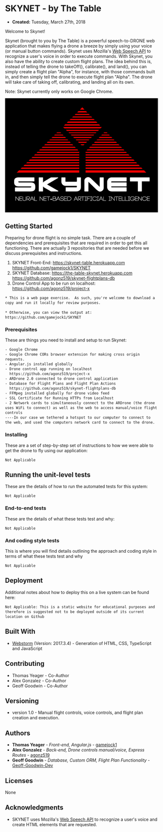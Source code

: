 # SKYNET - by The Table

* **Created:** Tuesday, March 27th, 2018

Welcome to Skynet!

Skynet (brought to you by The Table) is a powerful speech-to-DRONE web application that makes flying a drone a breeze by simply using your voice (or manual button commands). Skynet uses Mozilla's [Web Speech API](https://developer.mozilla.org/en-US/docs/Web/API/Web_Speech_API) to recognize a user's voice in order to execute commands. With Skynet, you also have the ability to create custom flight plans. The idea behind this is, instead of telling the drone to takeOff(), calibrate(), and land(), you can simply create a flight plan "Alpha", for instance, with those commands built in, and then simply tell the drone to execute flight plan "Alpha". The drone will take care of taking off, calibrating, and landing all on its own. 

Note: Skynet currently only works on Google Chrome.

![Skynet](Terminator-skynet.png)

## Getting Started

Preparing for drone flight is no simple task. There are a couple of dependencies and prerequisites that are required in order to get this all functioning. There are actually 3 repositories that are needed before we discuss prerequisites and instructions.

1. SKYNET Front-End: 
  https://skynet-table.herokuapp.com
  https://github.com/gamejock1/SKYNET
2. SKYNET Database: 
  https://the-table-skynet.herokuapp.com
  https://github.com/agonz519/skynet-flightplans-db
3. Drone Control App to be run on localhost:
  https://github.com/agonz519/project-x
  
```
* This is a web page exercise.  As such, you're welcome to download a copy and run it locally for review purposes.  

* Otherwise, you can view the output at: https://github.com/gamejock1/SKYNET
```

### Prerequisites

These are things you need to install and setup to run Skynet:

```
- Google Chrome
- Google Chrome CORs browser extension for making cross origin requests. 
- Angular.js installed globally
- Drone control app running on localhost
  https://github.com/agonz519/project-x
- ARDrone 2.0 connected to drone control application
- Database for Flight Plans and Flight Plan Actions
  https://github.com/agonz519/skynet-flightplans-db
- FFMpeg installed globally for drone video feed
- SSL Certificate for Running HTTPs from Localhost
- 2 Network cards to simultaneously connect to the ARDrone (the drone uses WiFi to connect) as well as the web to access manual/voice flight controls
----In our case we tethered a hotspot to our computer to connect to the web, and used the computers network card to connect to the drone. 

```

### Installing

These are a set of step-by-step set of instructions to how we were able to get the drone to fly using our application:

```
Not Applicable
```

## Running the unit-level tests

These are the details of how to run the automated tests for this system:

```
Not Applicable
```

### End-to-end tests

These are the details of what these tests test and why:

```
Not Applicable
```

### And coding style tests

This is where you will find details outlining the approach and coding style in terms of  what these tests test and why

```
Not Applicable
```

## Deployment

Additional notes about how to deploy this on a live system can be found here:

```
Not Applicable: This is a static website for educational purposes and therefore is suggested not to be deployed outside of its current location on Github
```

## Built With

* [Webstorm](https://www.jetbrains.com/webstorm/) (Version: 2017.3.4) - Generation of HTML, CSS, TypeScript and JavaScript

## Contributing

* Thomas Yeager - Co-Author
* Alex Gonzalez - Co-Author
* Geoff Goodwin - Co-Author

## Versioning

* version 1.0 - Manual flight controls, voice controls, and flight plan creation and execution.

## Authors

* **Thomas Yeager** - *Front-end, Angular.js* - [gamejock1](https://github.com/gamejock1)
* **Alex Gonzalez** - *Back-end, Drone controls manual/voice, Express Routes* - [agonz519](https://github.com/agonz519)
* **Geoff Goodwin** - *Database, Custom ORM, Flight Plan Functionality* - [Geoff-Goodwin-Dev](https://github.com/Geoff-Goodwin-Dev)

## Licenses

None


## Acknowledgments
 
* SKYNET uses Mozilla's [Web Speech API](https://developer.mozilla.org/en-US/docs/Web/API/Web_Speech_API) to recognize a user's voice and create HTML elements that are requested.
